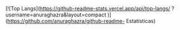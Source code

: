 [![Top Langs](https://github-readme-stats.vercel.app/api/top-langs/ ?username=anuraghazra&layout=compact )](https://github.com/anuraghazra/github-readme- Estatísticas)
